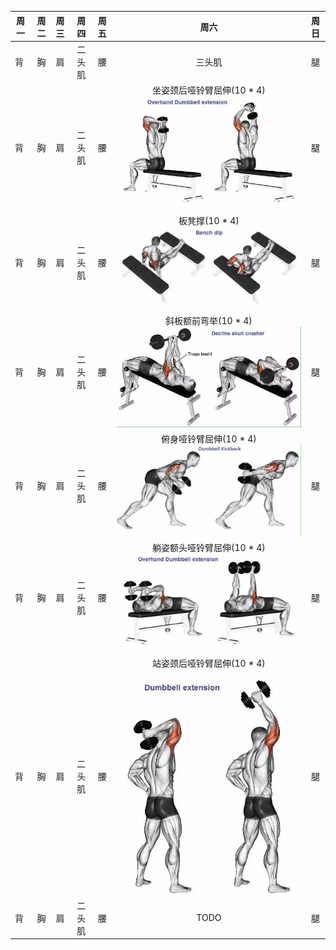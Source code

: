 | 周一        | 周二    |  周三  |  周四  |  周五  |  周六  |  周日  |
| --------   | -----:   | :----: | :----: | :----: | :----: | :----: |
| 背        | 胸     |   肩    |   二头肌    |   腰    |   三头肌    |   腿    |
| 背        | 胸     |   肩    |   二头肌    |   腰    |   坐姿颈后哑铃臂屈伸(10 * 4) ![坐姿颈后哑铃臂屈伸](坐姿颈后哑铃臂屈伸.jpeg)   |   腿    |
| 背        | 胸     |   肩    |   二头肌    |   腰    |   板凳撑(10 * 4) ![板凳撑](板凳撑.jpeg)    |   腿    |
| 背        | 胸     |   肩    |   二头肌    |   腰    |   斜板额前弯举(10 * 4) ![斜板额前弯举](斜板额前弯举.jpeg)    |   腿    |
| 背        | 胸     |   肩    |   二头肌    |   腰    |   俯身哑铃臂屈伸(10 * 4) ![俯身哑铃臂屈伸](俯身哑铃臂屈伸.jpeg)    |   腿    |
| 背        | 胸     |   肩    |   二头肌    |   腰    |   躺姿额头哑铃臂屈伸(10 * 4) ![躺姿额头哑铃臂屈伸](躺姿额头哑铃臂屈伸.jpeg)    |   腿    |
| 背        | 胸     |   肩    |   二头肌    |   腰    |   站姿颈后哑铃臂屈伸(10 * 4) ![站姿颈后哑铃臂屈伸](站姿颈后哑铃臂屈伸.jpeg)    |   腿    |
| 背        | 胸     |   肩    |   二头肌    |   腰    |   TODO    |   腿    |
